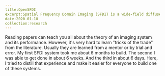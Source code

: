 ```yaml
---
title:OpenSFDI
excerpt:Spatial Frequency Domain Imaging (SFDI) is a wide-field diffuse optical imaging modality that can quanitfy hemoglobin concentration in biological tissue.
date:2020-01-10
collection:research
---
```

Reading papers can teach you all about the theory of an imaging system and its performance. However, it's very hard to learn "tricks of the trade" from the literature. Usually they are learned from a mentor or by trial and error. My first SFDI system took me about 6 months to build. The second I was able to get done in about 6 weeks. And the third in about 6 days. Here, I tried to distill that experience and make it easier for everyone to build one of these systems.

